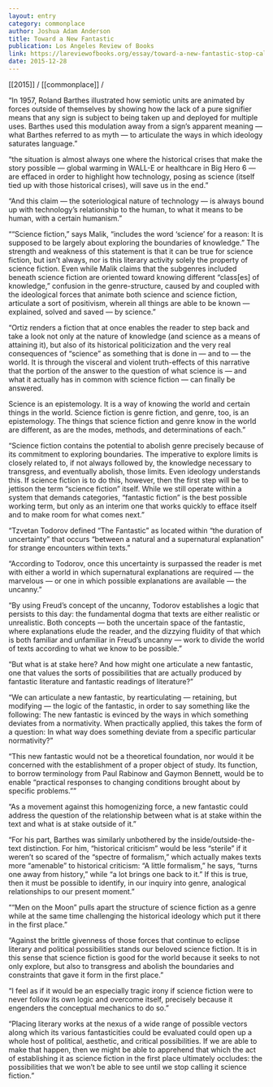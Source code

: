 ```yaml
---
layout: entry
category: commonplace
author: Joshua Adam Anderson
title: Toward a New Fantastic
publication: Los Angeles Review of Books
link: https://lareviewofbooks.org/essay/toward-a-new-fantastic-stop-calling-it-science-fiction/
date: 2015-12-28
---
```


[[2015]] / [[commonplace]] / 

“In 1957, Roland Barthes illustrated how semiotic units are animated by forces outside of themselves by showing how the lack of a pure signifier means that any sign is subject to being taken up and deployed for multiple uses. Barthes used this modulation away from a sign’s apparent meaning — what Barthes referred to as myth — to articulate the ways in which ideology saturates language.”

“the situation is almost always one where the historical crises that make the story possible — global warming in WALL-E or healthcare in Big Hero 6 — are effaced in order to highlight how technology, posing as science (itself tied up with those historical crises), will save us in the end.”

“And this claim — the soteriological nature of technology — is always bound up with technology’s relationship to the human, to what it means to be human, with a certain humanism.”

““Science fiction,” says Malik, “includes the word ‘science’ for a reason: It is supposed to be largely about exploring the boundaries of knowledge.” The strength and weakness of this statement is that it can be true for science fiction, but isn’t always, nor is this literary activity solely the property of science fiction. Even while Malik claims that the subgenres included beneath science fiction are oriented toward knowing different “class[es] of knowledge,” confusion in the genre-structure, caused by and coupled with the ideological forces that animate both science and science fiction, articulate a sort of positivism, wherein all things are able to be known — explained, solved and saved — by science.”

“Ortiz renders a fiction that at once enables the reader to step back and take a look not only at the nature of knowledge (and science as a means of attaining it), but also of its historical politicization and the very real consequences of “science” as something that is done in — and to — the world. It is through the visceral and violent truth-effects of this narrative that the portion of the answer to the question of what science is — and what it actually has in common with science fiction — can finally be answered.

Science is an epistemology. It is a way of knowing the world and certain things in the world. Science fiction is genre fiction, and genre, too, is an epistemology. The things that science fiction and genre know in the world are different, as are the modes, methods, and determinations of each.”

“Science fiction contains the potential to abolish genre precisely because of its commitment to exploring boundaries. The imperative to explore limits is closely related to, if not always followed by, the knowledge necessary to transgress, and eventually abolish, those limits. Even ideology understands this. If science fiction is to do this, however, then the first step will be to jettison the term “science fiction” itself. While we still operate within a system that demands categories, “fantastic fiction” is the best possible working term, but only as an interim one that works quickly to efface itself and to make room for what comes next.”

“Tzvetan Todorov defined “The Fantastic” as located within “the duration of uncertainty” that occurs “between a natural and a supernatural explanation” for strange encounters within texts.”

“According to Todorov, once this uncertainty is surpassed the reader is met with either a world in which supernatural explanations are required — the marvelous — or one in which possible explanations are available — the uncanny.”

“By using Freud’s concept of the uncanny, Todorov establishes a logic that persists to this day: the fundamental dogma that texts are either realistic or unrealistic. Both concepts — both the uncertain space of the fantastic, where explanations elude the reader, and the dizzying fluidity of that which is both familiar and unfamiliar in Freud’s uncanny — work to divide the world of texts according to what we know to be possible.”

“But what is at stake here? And how might one articulate a new fantastic, one that values the sorts of possibilities that are actually produced by fantastic literature and fantastic readings of literature?”

“We can articulate a new fantastic, by rearticulating — retaining, but modifying — the logic of the fantastic, in order to say something like the following: The new fantastic is evinced by the ways in which something deviates from a normativity. When practically applied, this takes the form of a question: In what way does something deviate from a specific particular normativity?”

“This new fantastic would not be a theoretical foundation, nor would it be concerned with the establishment of a proper object of study. Its function, to borrow terminology from Paul Rabinow and Gaymon Bennett, would be to enable “practical responses to changing conditions brought about by specific problems.””

“As a movement against this homogenizing force, a new fantastic could address the question of the relationship between what is at stake within the text and what is at stake outside of it.”

“For his part, Barthes was similarly unbothered by the inside/outside-the-text distinction. For him, “historical criticism” would be less “sterile” if it weren’t so scared of the “spectre of formalism,” which actually makes texts more “amenable” to historical criticism: “A little formalism,” he says, “turns one away from history,” while “a lot brings one back to it.” If this is true, then it must be possible to identify, in our inquiry into genre, analogical relationships to our present moment.”

““Men on the Moon” pulls apart the structure of science fiction as a genre while at the same time challenging the historical ideology which put it there in the first place.”

“Against the brittle givenness of those forces that continue to eclipse literary and political possibilities stands our beloved science fiction. It is in this sense that science fiction is good for the world because it seeks to not only explore, but also to transgress and abolish the boundaries and constraints that gave it form in the first place.”

“I feel as if it would be an especially tragic irony if science fiction were to never follow its own logic and overcome itself, precisely because it engenders the conceptual mechanics to do so.”

“Placing literary works at the nexus of a wide range of possible vectors along which its various fantasticities could be evaluated could open up a whole host of political, aesthetic, and critical possibilities. If we are able to make that happen, then we might be able to apprehend that which the act of establishing it as science fiction in the first place ultimately occludes: the possibilities that we won’t be able to see until we stop calling it science fiction.”
